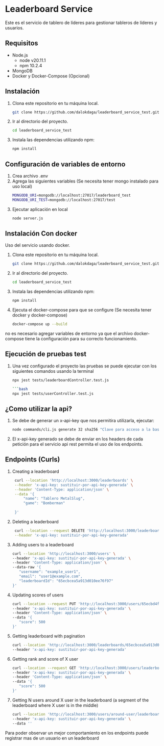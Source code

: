 # Leaderboard Service

Este es el servicio de tablero de líderes para gestionar tableros de líderes y usuarios.

## Requisitos

- Node.js
   * node v20.11.1
   * npm 10.2.4
- MongoDB
- Docker y Docker-Compose (Opcional)

## Instalación

1. Clona este repositorio en tu máquina local.
   ```bash
   git clone https://github.com/dalokdaga/leaderboard_service_test.git

2. Ir al directorio del proyecto.
   ```bash
   cd leaderboard_service_test

3. Instala las dependencias utilizando npm:

   ```bash
   npm install

## Configuración de variables de entorno

1. Crea archivo .env
2. Agrega las siguientes variables  (Se necesita tener mongo instalado para uso local)
   ```bash
   MONGODB_URI=mongodb://localhost:27017/leaderboard_test
   MONGODB_URI_TEST=mongodb://localhost:27017/test
3. Ejecutar aplicación en local
   ```bash
   node server.js

## Instalación Con docker
Uso del servicio usando docker.
1. Clona este repositorio en tu máquina local.
   ```bash
   git clone https://github.com/dalokdaga/leaderboard_service_test.git

2. Ir al directorio del proyecto.
   ```bash
   cd leaderboard_service_test

3. Instala las dependencias utilizando npm:

   ```bash
   npm install

4. Ejecuta el docker-compose para que se configure (Se necesita tener docker y docker-compose)
   ```bash
   docker-compose up --build
no es necesario agregar variables de entorno ya que el archivo docker-compose tiene la configuración para su correcto funcionamiento.

## Ejecución de pruebas test
1. Una vez configurado el proyecto las pruebas se puede ejecutar con los siguientes comandos usando la terminal
   ```bash
   npx jest tests/leaderboardController.test.js

   ```bash
   npx jest tests/userController.test.js

## ¿Como utilizar la api? 
1. Se debe de generar un x-api-key que nos permitira utilizarla, ejecutar:
   ```bash
   node commands/cli.js generate 32 sha256 "Clave para acceso a la base de datos"

2. El x-api-key generado se debe de enviar en los headers de cada petición para el servicio api rest permita el uso de los endpoints.

## Endpoints (Curls)
1. Creating a leaderboard
   ```bash
    curl --location 'http://localhost:3000/leaderboards' \
    --header 'x-api-key: sustituir-por-api-key-generada' \
    --header 'Content-Type: application/json' \
    --data '{
        "name": "Tablero MetalSlug",
        "game": "Bomberman"
        
    }'
2. Deleting a leaderboard
   ```bash
    curl --location --request DELETE 'http://localhost:3000/leaderboards/65ecbb6290dd067e3b8547fc' \
    --header 'x-api-key: sustituir-por-api-key-generada'
   
3. Adding users to a leaderboard
   ```bash
   curl --location 'http://localhost:3000/users' \
   --header 'x-api-key: sustituir-por-api-key-generada' \
   --header 'Content-Type: application/json' \
   --data-raw '{
      "username": "example_user1",
      "email": "user1@example.com",
      "leaderboardId": "65ecbcea5a913d010ee76f97"
   }'

4. Updating scores of users
   ```bash
   curl --location --request PUT 'http://localhost:3000/users/65ecbd4f1afc395283366e8c' \
   --header 'x-api-key: sustituir-por-api-key-generada' \
   --header 'Content-Type: application/json' \
   --data '{
      "score": 500
   }'

5. Getting leaderboard with pagination
   ```bash
   curl --location 'http://localhost:3000/leaderboards/65ecbcea5a913d010ee76f97/users?page=1&limit=20' \
   --header 'x-api-key: sustituir-por-api-key-generada'

6. Getting rank and score of X user
   ```bash
   curl --location --request GET 'http://localhost:3000/users/leaderboard/65ecbcea5a913d010ee76f97/users/65ecbd4f1afc395283366e8c/rank' \
   --header 'x-api-key: sustituir-por-api-key-generada' \
   --header 'Content-Type: application/json' \
   --data '{
      "score": 500
   }'

7. Getting N users around X user in the leaderboard (a segment of the leaderboard where X user is in the middle)
   ```bash
   curl --location 'http://localhost:3000/users/around-user/leaderboard/65ecbcea5a913d010ee76f97/user/65ecbd4f1afc395283366e8c/2' \
   --header 'x-api-key: sustituir-por-api-key-generada' \
   --data ''

Para poder observar un mejor comportamiento en los endpoints puede registrar mas de un usuario en un leaderboard